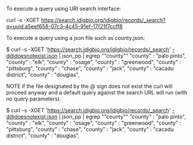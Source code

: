 
To execute a query using URI search interface:

curl -s -XGET https://search.idigbio.org/idigbio/records/_search?q=uuid:a5eef658-07c3-4c45-91ef-17f21f7ccff8


To execute a query using a json file such as county.json:

$ curl -s -XGET 'https://search.idigbio.org/idigbio/records/_search' -d@doesnotexist.json  | json_pp | egrep "\"county\""
               "county" : "palo pinto",
               "county" : "elk",
               "county" : "osage",
               "county" : "greenwood",
               "county" : "pittsburg",
               "county" : "chase",
               "county" : "jack",
               "county" : "cacadu district",
               "county" : "douglas",


NOTE if the file designated by the @ sign does not exist the curl will proceed anyway and a default query against
the search URL will run (with no query parameters).

$ curl -s -XGET 'https://search.idigbio.org/idigbio/records/_search' -d@doesnotexist.json  | json_pp | egrep "\"county\""
               "county" : "palo pinto",
               "county" : "elk",
               "county" : "osage",
               "county" : "greenwood",
               "county" : "pittsburg",
               "county" : "chase",
               "county" : "jack",
               "county" : "cacadu district",
               "county" : "douglas",

